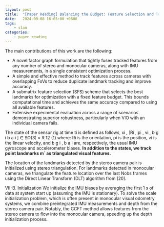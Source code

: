 ```yaml
---
layout: post
title:  "[Paper Reading] Balancing the Budget: Feature Selection and Tracking for Multi-Camera Visual-Inertial Odometry using SE2(3) Based Exact IMU Pre-integration"
date:   2024-09-08 16:05:00 +0800
tags: 
    - slam
categories:
    - paper reading
---
```




The main contributions of this work are the following:
- A novel factor graph formulation that tightly fuses tracked
features from any number of stereo and monocular
cameras, along with IMU measurements, in a single
consistent optimization process.
- A simple and effective method to track features across
cameras with overlapping FoVs to reduce duplicate
landmark tracking and improve accuracy.
- A submatrix feature selection (SFS) scheme that selects
the best landmarks for optimization with a fixed feature
budget. This bounds computational time and achieves the
same accuracy compared to using all available features.
- Extensive experimental evaluation across a range of
scenarios demonstrating superior robustness, particularly
when VIO with an individual camera fails.


The state of the sensor rig at time ti
is defined as follows,
xi , [Ri
, pi
, vi
, b
g
i b
a
i
] ∈ SO(3) × R
12 (1)
where: Ri
is the orientation, pi
is the position, vi
is the linear
velocity, and b
g
i
, b
a
i
are, respectively, the usual IMU gyroscope
and accelerometer biases. **In addition to the states, we track
point landmarks m` as triangulated visual features.**


The location of the landmarks detected by the stereo camera
pair is initialized using stereo triangulation. For landmarks
detected in monocular cameras, we triangulate the feature
location over the last Nobs frames using the Direct Linear
Transform (DLT) algorithm from [20].


VII-B. Initialization
We initialize the IMU biases by averaging the first 1 s of
data at system start up (assuming the IMU is stationary).
To solve the scale initialization problem, which is often
present in monocular visual odometry systems, we combine
preintegrated IMU measurements and depth from the stereo
camera pair. Notably, the CCFT method allows features from
the stereo camera to flow into the monocular camera, speeding
up the depth initialization process.

